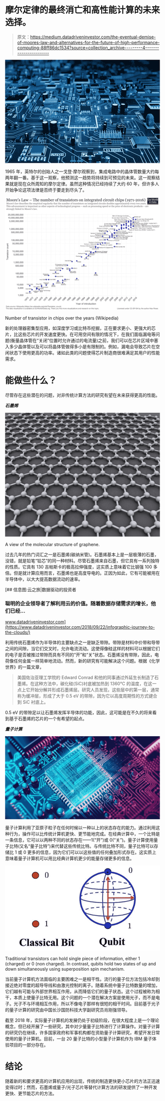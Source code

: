 # 摩尔定律的最终消亡和高性能计算的未来选择。

> 原文：<https://medium.datadriveninvestor.com/the-eventual-demise-of-moores-law-and-alternatives-for-the-future-of-high-performance-computing-88ff86dc1534?source=collection_archive---------4----------------------->

![](img/387f129ee366be0836e0d3f4ff36ffcc.png)

1965 年，英特尔的创始人之一戈登·摩尔观察到，集成电路中的晶体管数量大约每两年翻一番。基于这一观察，他预测这一趋势将持续到可预见的未来。这一观察结果就是现在众所周知的摩尔定律。虽然这种情况已经持续了大约 60 年，但许多人开始争论这项法律是否终于要走到尽头了。

![](img/c8bfa6706bd99aae214cb9e1a7b550fa.png)

Number of transistor in chips over the years (Wikipedia)

新的处理器密集型应用，如深度学习或比特币挖掘，正在要求更小、更强大的芯片，比这些芯片的开发速度更快。在可用空间有限的情况下，在我们面临漏电等问题(衡量晶体管在“关闭”位置时允许通过的电流量)之前，我们可以在芯片区域中塞入多少晶体管以及可以将晶体管做得多小是有限制的。例如，漏电会导致芯片在空闲状态下使用更高的功率。诸如此类的问题使得芯片制造商很难满足其用户的性能需求。

# 能做些什么？

尽管存在这些潜在的问题，对非传统计算方法的研究有望在未来获得更高的性能。

***石墨烯***

![](img/097d8f981ff86411f78daba406ae2412.png)

A view of the molecular structure of graphene.

过去几年的热门词汇之一是石墨烯(碳纳米管)。石墨烯基本上是一层极薄的石墨，没错，就是铅笔“铅芯”的同一种材料。尽管石墨烯来自石墨，但它具有一系列独特的性质。它具有 130 吉帕斯卡的极高拉伸强度，这实质上意味着它比钢强 100 多倍。但是就计算应用而言，石墨烯也是高度导电的。正因为如此，它有可能被用在半导体中，以大大提高数据流动的速率。

[](https://www.datadriveninvestor.com/2018/09/22/infographic-journey-to-the-clouds/) [## 信息图:云之旅|数据驱动的投资者

### 聪明的企业领导者了解利用云的价值。随着数据存储需求的增长，他们已经…

www.datadriveninvestor.com](https://www.datadriveninvestor.com/2018/09/22/infographic-journey-to-the-clouds/) 

利用传统石墨烯作为半导体的主要缺点之一是缺乏带隙。带隙是材料中价带和导带之间的间隙，当它们交叉时，允许电流流动。这使得像硅这样的材料可以根据它们的电子是否被推过带隙而具有不同的“开”和“关”状态。石墨烯没有带隙，因此，电荷像任何金属一样简单地流动。然而，新的研究有可能解决这个问题。根据《化学世界》的一篇文章，

> 美国佐治亚理工学院的 Edward Conrad 和他的同事通过外延生长制造了石墨烯。在这种方法中，碳化硅(SiC)衬底被加热到 1360°C 的温度，在这一点上它开始分解并形成石墨烯层。研究人员发现，这些层中的第一层，通常称为缓冲层，形成了大于 0.5 eV 的带隙，因为它以高度周期性的方式键合到 SiC 衬底上。

0.5 eV 的带隙足以让石墨烯发挥半导体的功能，因此，这可能是在不久的将来看到基于石墨烯的芯片的一个有希望的起点。

***量子计算***

![](img/451ac0603ec00928568f9faa8f8964a6.png)

量子计算利用了亚原子粒子在任何时候以一种以上的状态存在的能力。通过利用这种行为，操作可以比传统计算机更快、更节能地完成。在经典计算中，一个比特是一条信息，它可以以两种不同的状态存在——1(“开”)或 0(“关”)。量子计算使用量子比特(又名“量子比特”)来代替这些传统比特。与传统比特不同，量子比特可以存储比 1 或 0 更多的信息，因为它们可以以这些值的任何叠加形式存在。这实质上意味着量子计算机可以用比经典计算机更少的能量存储更多的信息。

![](img/fc3954fb609c8711de532ced7596cc45.png)

Traditional transistors can hold single piece of information, either 1 (charged) or 0 (non charged). In contrast, qubits hold two states of up and down simultaneously using superposition spin mechanism.

当前量子计算机方法面临的主要困难之一是相干性。流行的量子位方法包括冷却到接近绝对零度的超导导线和由激光控制的离子。随着系统中量子比特数量的增加，它们越有可能与外部世界相互作用，从而降低它们的量子状态。这个过程被称为相干，本质上使量子比特无用。这个问题的一个潜在解决方案是使用光子，而不是电子。光子不与环境相互作用，所以不像电子那样有很短的相干时间。目前基于光子的量子计算的研究由中国长沙国防科技大学副研究员肖刚强领导。

截至 2018 年，实际量子计算机的发展仍处于初级阶段，在很大程度上是一个理论概念，但已经开展了一些研究，其中对少量量子比特进行了计算操作。对量子计算的研究仍在继续，许多国家政府和军事机构都在资助量子计算研究，希望开发日常使用的量子计算机。目前，一台 20 量子比特的小型量子计算机作为 IBM 量子体验项目的一部分存在。

# 结论

随着新的和要求更高的计算机应用的出现，传统的制造更快更小芯片的方法正迅速变得过时；然而，石墨烯或量子/光子芯片等替代计算方法的研发提供了一种开发更快、更节能芯片的方法。